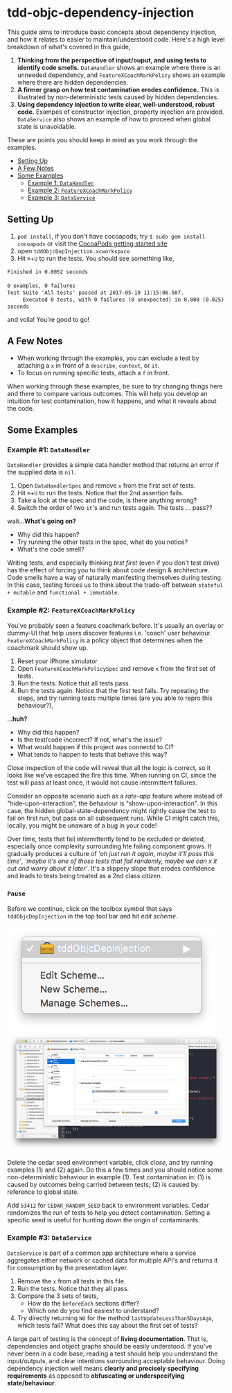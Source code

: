 # tdd-objc-dependency-injection

This guide aims to introduce basic concepts about dependency injection, and how it relates to easier to maintain/understood code.  Here's a high level breakdown of what's covered in this guide,

1. **Thinking from the perspective of input/ouput, and using tests to identify code smells.**  `DataHandler` shows an example where there is an unneeded dependency, and `FeatureXCoachMarkPolicy` shows an example where there are hidden dependencies.
2. **A firmer grasp on how test contamination erodes confidence.**  This is illustrated by non-deterministic tests caused by hidden dependencies.
3. **Using dependency injection to write clear, well-understood, robust code.**  Exampes of constructor injection, property injection are provided.  `DataService` also shows an example of how to proceed when global state is unavoidable.

These are points you should keep in mind as you work through the examples.

- [Setting Up](#setting-up)
- [A Few Notes](#a-few-notes)
- [Some Examples](#some-examples)
	- [Example 1:  `DataHandler`](#example-1-datahandler)
	- [Example 2:  `FeatureXCoachMarkPolicy`](#example-2-featurexcoachmarkpolicy)
	- [Example 3:  `DataService`](#example-3-dataservice)

## Setting Up

1. `pod install`, if you don't have cocoapods, try `$ sudo gem install cocoapods` or visit the [CocoaPods getting started site](https://guides.cocoapods.org/using/getting-started.html)
2. open `tddObjcDepInjection.xcworkspace`
3. Hit `⌘`+`U` to run the tests.  You should see something like,
```
Finished in 0.0052 seconds

0 examples, 0 failures
Test Suite 'All tests' passed at 2017-05-19 11:15:06.507.
	 Executed 0 tests, with 0 failures (0 unexpected) in 0.000 (0.025) seconds
```

and voila!  You're good to go!

## A Few Notes

- When working through the examples, you can exclude a test by attaching a `x` in front of a `describe`, `context`, or `it`.
- To focus on running specific tests, attach a `f` in front.

When working through these examples, be sure to try changing things here and there to compare various outcomes.  This will help you develop an intuition for test contamination, how it happens, and what it reveals about the code.

## Some Examples

### Example #1: `DataHandler`

`DataHandler` provides a simple data handler method that returns an error if the supplied data is `nil`. 

1. Open `DataHandlerSpec` and remove `x` from the first set of tests.
2. Hit `⌘`+`U` to run the tests.  Notice that the 2nd assertion fails.
3. Take a look at the spec and the code, is there anything wrong?
4. Switch the order of two `it`'s and run tests again.  The tests ... pass??

wait...**What's going on?**

- Why did this happen?
- Try running the other tests in the spec, what do you notice?
- What's the code smell?

Writing tests, and especially thinking _test first_ (even if you don't test drive) has the effect of forcing you to think about code  design & architecture.  Code smells have a way of naturally manifesting themselves during testing.  In this case, testing forces us to think about the trade-off between `stateful + mutable` and `functional + immutable`.

### Example #2: `FeatureXCoachMarkPolicy`

You've probably seen a feature coachmark before.  It's usually an overlay or dummy-UI that help users discover features i.e. 'coach' user behaviour.  `FeatureXCoachMarkPolicy` is a policy object that determines when the coachmark should show up.

1. Reset your iPhone simulator
2. Open `FeatureXCoachMarkPolicySpec` and remove `x` from the first set of tests.
3. Run the tests.  Notice that all tests pass.
4. Run the tests again.  Notice that the first test fails.  Try repeating the steps, and try running tests multiple times (are you able to repro this behaviour?),

...**huh?**

- Why did this happen?
- Is the test/code incorrect?  If not, what's the issue?
- What would happen if this project was connectd to CI?
- What tends to happen to tests that behave this way?

Close inspection of the code will reveal that all the logic is correct, so it looks like we've escaped the fire this time.  When running on CI, since the test will pass at least once, it would not cause intermittent failures.

Consider an opposite scenario such as a _rate-app_ feature where instead of "hide-upon-interaction", the behaviour is "show-upon-interaction".  In this case, the hidden global-state-dependency might rightly cause the test to fail on first run, but pass on all subsequent runs.  While CI might catch this, locally, you might be unaware of a bug in your code!

Over time, tests that fail intermittently tend to be excluded or deleted, especially once complexity surrounding hte failing component grows.  It gradually produces a culture of _'oh just run it again, maybe it'll pass this time'_, _'maybe it's one of those tests that fail randomly, maybe we can x it out and worry about it later'_.  It's a slippery slope that erodes confidence and leads to tests being treated as a 2nd class citizen.

### `Pause`

Before we continue, click on the toolbox symbol that says `tddObjcDepInjection` in the top tool bar and hit _edit scheme_.

![Add to test target](readme-resources/edit_scheme.png)
![Add to test target](readme-resources/cedar_seed.png)

Delete the cedar seed environment variable, click _close_, and try running examples (1) and (2) again.  Do this a few times and you should notice some non-deterministic behaviour in example (1).  Test contamination in:  (1) is caused by outcomes being carried between tests; (2) is caused by reference to global state.

Add `53412` for `CEDAR_RANDOM_SEED` back to environment variables.  Cedar randomizes the run of tests to help you detect contamination.  Setting a specific seed is useful for hunting down the origin of contaminants.

### Example #3: `DataService`

`DataService` is part of a common app architecture where a service aggregates either network or cached data for multiple API's and returns it for consumption by the presentation layer.

1. Remove the `x` from all tests in this file.
2. Run the tests.  Notice that they all pass.
3. Compare the 3 sets of tests,
	- How do the `beforeEach` sections differ?
	- Which one do you find easiest to understand?
4. Try directly returning `NO` for the method `lastUpdateLessThan5DaysAgo`, which tests fail?  What does this say about the first set of tests?

A large part of testing is the concept of **living documentation**.  That is, dependencies and object graphs should be easily understood.  If you've never been in a code base, reading a test should help you understand the input/outputs, and clear intentions surrounding acceptable behaviour.  Doing dependency injection well means **clearly and precisely specifying requirements** as opposed to **obfuscating or underspecifying state/behaviour**.

